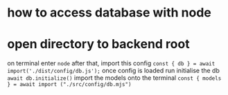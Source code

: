 # how to access database with node
# open directory to backend root
on terminal enter `node`
after that, import this config `const { db } = await import('./dist/config/db.js');`
once config is loaded run initialise the db `await db.initialize()`
import the models onto the terminal `const { models } = await import ("./src/config/db.mjs")`